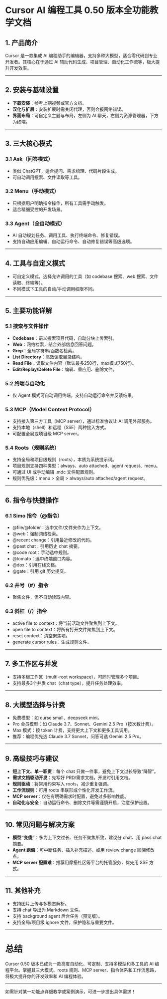 # Cursor AI 编程工具 0.50 版本全功能教学文档

## 1. 产品简介
Cursor 是一款集成 AI 编程助手的编辑器，支持多种大模型，适合零代码到专业开发者。其核心在于通过 AI 辅助代码生成、项目管理、自动化工作流等，极大提升开发效率。

---

## 2. 安装与基础设置
- **下载安装**：参考上期视频或官方文档。
- **汉化与扩展**：安装扩展时需关闭代理，否则会报网络错误。
- **界面布局**：可自定义主题与布局，左侧为 AI 聊天，右侧为资源管理器，下方为终端。

---

## 3. 三大核心模式
### 3.1 Ask（问答模式）
- 类似 ChatGPT，适合提问、需求梳理、代码片段生成。
- 可自动调用搜索、文件读取等工具。

### 3.2 Menu（手动模式）
- 只根据用户明确指令操作，所有工具需手动触发。
- 适合精细受控的开发场景。

### 3.3 Agent（全自动模式）
- AI 自动规划任务、调用工具、执行终端命令、修复错误。
- 支持自动应用编辑、自动运行命令、自动修复错误等高级选项。

---

## 4. 工具与自定义模式
- 可自定义模式，选择允许调用的工具（如 codebase 搜索、web 搜索、文件读取、终端等）。
- 不同模式下工具的自动/手动调用权限不同。

---

## 5. 主要功能详解

### 5.1 搜索与文件操作
- **Codebase**：语义搜索项目代码，自动分块上传索引。
- **Web**：网络检索，结合外部信息回答问题。
- **Grep**：全局字符串/函数名检索。
- **List Directory**：高效读取目录结构。
- **Read File**：读取文件内容（默认最多250行，max模式750行）。
- **Edit/Replay/Delete File**：编辑、重应用、删除文件。

### 5.2 终端与自动化
- 仅 Agent 模式可自动调用终端，支持自动运行命令并反馈结果。

### 5.3 MCP（Model Context Protocol）
- 支持接入第三方工具（MCP server），通过标准协议让 AI 调用外部服务。
- 支持本地（shell）和远程（SSE）两种接入方式。
- 可配置全局或项目级 MCP server。

### 5.4 Roots（规则系统）
- 支持全局和项目级规则（roots），本质为系统提示词。
- 项目规则支持四种类型：always、auto attached、agent request、menu。
- 可通过 UI 或手动编辑 .mdc 文件配置规则。
- 规则优先级：menu > 全局 > always/auto attached/agent request。

---

## 6. 指令与快捷操作

### 6.1 Simo 指令（@指令）
- @file/@folder：选中文件/文件夹作为上下文。
- @web：强制网络检索。
- @recent change：引用最近修改的代码。
- @past chat：引用历史 chat 摘要。
- @code root：手动选中规则。
- @tomato：选中终端窗口内容。
- @dox：引用在线文档。
- @gate：引用 git 历史提交。

### 6.2 井号（#）指令
- 聚焦文件，但不自动读取内容。

### 6.3 斜杠（/）指令
- active file to context：将当前活动文件聚焦到上下文。
- open file to context：将所有打开文件聚焦到上下文。
- reset context：清空聚焦项。
- generate cursor rules：生成规则文件。

---

## 7. 多工作区与并发
- 支持多根工作区（multi-root workspace），可同时管理多个项目。
- 支持最多3个并发 chat（chat type），提升任务处理效率。

---

## 8. 大模型选择与计费
- 免费模型：如 curse small、deepseek mini。
- Pro 会员模型：如 Claude 3.7、Sonnet、Gemini 2.5 Pro（按次数计费）。
- Max 模式：按 token 计费，支持更大上下文和更多工具调用。
- 推荐：编程优先选 Claude 3.7 Sonnet，问答可选 Gemini 2.5 Pro。

---

## 9. 高级技巧与建议

- **短上下文、单一职责**：每个 chat 只做一件事，避免上下文过长导致“降智”。
- **需求文档驱动开发**：先写好 PRD/需求文档，开发时引用文档。
- **规则驱动**：将常用约束写入 roots，减少重复强调。
- **工作流规则**：可用 roots 串联形成个性化开发工作流。
- **MCP server**：仅在有明确需求时配置，避免过多影响性能。
- **自动化与安全**：自动运行命令、删除文件等需谨慎开启，注意保护设置。

---

## 10. 常见问题与解决方案

- **模型“变傻”**：多为上下文过长、任务不聚焦所致，建议分 chat、用 pass chat 摘要。
- **Agent 跑偏**：可中断任务、插入补充描述，或用 review change 回溯修改点。
- **MCP server 配置难**：推荐用摩搭社区等平台的托管服务，优先用 SSE 方式。

---

## 11. 其他补充

- 支持图片上传与多模态解析。
- 支持 chat 导出为 Markdown 文件。
- 支持 background agent 后台任务（预览版）。
- 支持全局/项目级 ignore 文件，保护隐私与重要文件。

---

# 总结
Cursor 0.50 版本已成为一款高度自动化、可定制、支持多模型和多工具的 AI 编程平台。掌握其三大模式、roots 规则、MCP server、指令体系和工作流思路，将极大提升你的开发效率和 AI 编程体验。

---

如需针对某一功能点详细教学或案例演示，可进一步提出具体需求！